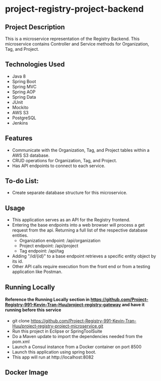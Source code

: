 # project-registry-project-backend

## Project Description
This is a microservice representation of the Registry Backend. This microservice contains Controller and Service methods for Organization, Tag, and Project.

## Technologies Used
* Java 8
* Spring Boot
* Spring MVC
* Spring AOP
* Spring Data
* JUnit
* Mockito
* AWS S3
* PostgreSQL
* Jenkins

## Features
* Communicate with the Organization, Tag, and Project tables within a AWS S3 database.
* CRUD operations for Organization, Tag, and Project.
* Has API endpoints to connect to each service.

## To-do List:
* Create separate database structure for this microservice.

## Usage
* This application serves as an API for the Registry frontend.
* Entering the base endpoints into a web browser will process a get request from the api. Returning a full list of the respective database entities. 
  - Organization endpoint: /api/organization
  - Project endpoint: /api/project
  - Tag endpoint: /api/tag
* Adding "/id/{id}" to a base endpoint retrieves a specific entity object by its id.
* Other API calls require execution from the front end or from a testing application like Postman.

## Running Locally
#### Reference the **Running Locally** section in https://github.com/Project-Registry-991-Kevin-Tran-Huu/project-registry-gateway and have it running before this service
* git clone https://github.com/Project-Registry-991-Kevin-Tran-Huu/project-registry-project-microservice.git
* Run this project in Eclipse or SpringToolSuite
* Do a Maven update to import the dependencies needed from the pom.xml
* Launch a Consul instance from a Docker container on port 8500
* Launch this application using spring boot.
* This app will run at http://localhost:8082

## Docker Image
